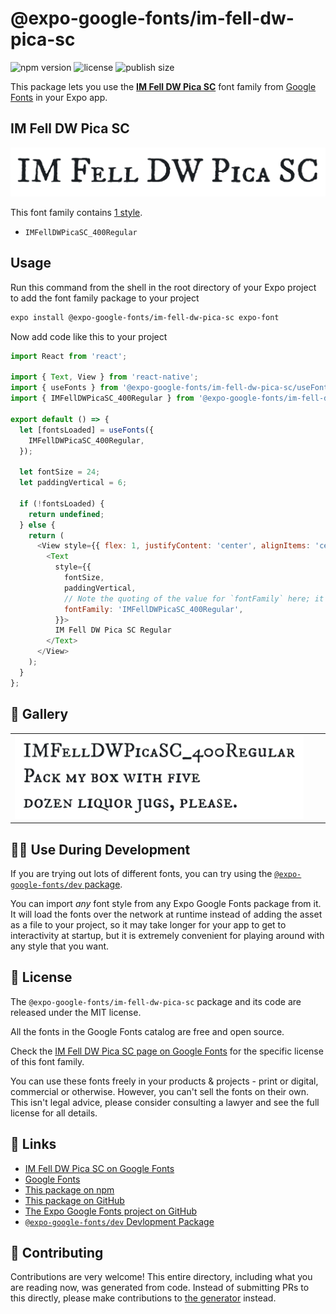 # @expo-google-fonts/im-fell-dw-pica-sc

![npm version](https://flat.badgen.net/npm/v/@expo-google-fonts/im-fell-dw-pica-sc)
![license](https://flat.badgen.net/github/license/expo/google-fonts)
![publish size](https://flat.badgen.net/packagephobia/install/@expo-google-fonts/im-fell-dw-pica-sc)

This package lets you use the [**IM Fell DW Pica SC**](https://fonts.google.com/specimen/IM+Fell+DW+Pica+SC) font family from [Google Fonts](https://fonts.google.com/) in your Expo app.

## IM Fell DW Pica SC

![IM Fell DW Pica SC](./font-family.png)

This font family contains [1 style](#-gallery).

- `IMFellDWPicaSC_400Regular`

## Usage

Run this command from the shell in the root directory of your Expo project to add the font family package to your project
```sh
expo install @expo-google-fonts/im-fell-dw-pica-sc expo-font
```

Now add code like this to your project
```js
import React from 'react';

import { Text, View } from 'react-native';
import { useFonts } from '@expo-google-fonts/im-fell-dw-pica-sc/useFonts';
import { IMFellDWPicaSC_400Regular } from '@expo-google-fonts/im-fell-dw-pica-sc/400Regular';

export default () => {
  let [fontsLoaded] = useFonts({
    IMFellDWPicaSC_400Regular,
  });

  let fontSize = 24;
  let paddingVertical = 6;

  if (!fontsLoaded) {
    return undefined;
  } else {
    return (
      <View style={{ flex: 1, justifyContent: 'center', alignItems: 'center' }}>
        <Text
          style={{
            fontSize,
            paddingVertical,
            // Note the quoting of the value for `fontFamily` here; it expects a string!
            fontFamily: 'IMFellDWPicaSC_400Regular',
          }}>
          IM Fell DW Pica SC Regular
        </Text>
      </View>
    );
  }
};

```

## 🔡 Gallery


||||
|-|-|-|
|![IMFellDWPicaSC_400Regular](.//400Regular/IMFellDWPicaSC_400Regular.ttf.png)||||


## 👩‍💻 Use During Development

If you are trying out lots of different fonts, you can try using the [`@expo-google-fonts/dev` package](https://github.com/expo/google-fonts/tree/master/font-packages/dev#readme).

You can import *any* font style from any Expo Google Fonts package from it. It will load the fonts
over the network at runtime instead of adding the asset as a file to your project, so it may take longer
for your app to get to interactivity at startup, but it is extremely convenient
for playing around with any style that you want.

## 📖 License

The `@expo-google-fonts/im-fell-dw-pica-sc` package and its code are released under the MIT license.

All the fonts in the Google Fonts catalog are free and open source.

Check the [IM Fell DW Pica SC page on Google Fonts](https://fonts.google.com/specimen/IM+Fell+DW+Pica+SC) for the specific license of this font family.

You can use these fonts freely in your products & projects - print or digital, commercial or otherwise. However, you can't sell the fonts on their own. This isn't legal advice, please consider consulting a lawyer and see the full license for all details.

## 🔗 Links

- [IM Fell DW Pica SC on Google Fonts](https://fonts.google.com/specimen/IM+Fell+DW+Pica+SC)
- [Google Fonts](https://fonts.google.com/)
- [This package on npm](https://www.npmjs.com/package/@expo-google-fonts/im-fell-dw-pica-sc)
- [This package on GitHub](https://github.com/expo/google-fonts/tree/master/font-packages/im-fell-dw-pica-sc)
- [The Expo Google Fonts project on GitHub](https://github.com/expo/google-fonts)
- [`@expo-google-fonts/dev` Devlopment Package](https://github.com/expo/google-fonts/tree/master/font-packages/dev)

## 🤝 Contributing

Contributions are very welcome! This entire directory, including what you are reading now, was generated from code. Instead of submitting PRs to this directly, please make contributions to [the generator](https://github.com/expo/google-fonts/tree/master/packages/generator) instead.
